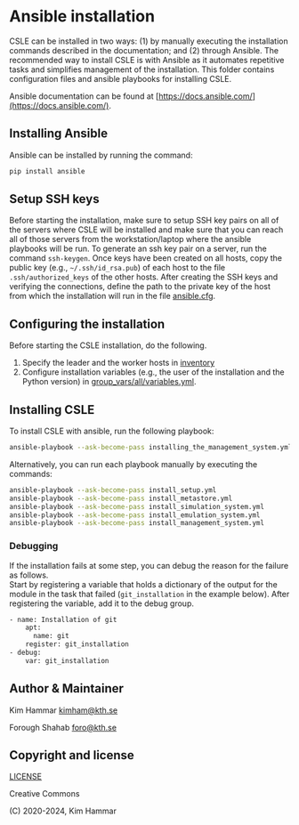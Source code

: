 # Ansible installation

CSLE can be installed in two ways: (1) by manually executing the installation commands described in the documentation; and
(2) through Ansible. The recommended way to install CSLE is with Ansible as it automates repetitive tasks and simplifies management of the installation.
This folder contains configuration files and ansible playbooks for installing CSLE.

Ansible documentation can be found at [https://docs.ansible.com/](https://docs.ansible.com/).

## Installing Ansible

Ansible can be installed by running the command:
```bash
pip install ansible
```

## Setup SSH keys

Before starting the installation, make sure to setup SSH key pairs on all of the servers where CSLE will be installed
and make sure that you can reach all of those servers from the workstation/laptop where the ansible playbooks will be run.
To generate an ssh key pair on a server, run the command `ssh-keygen`. Once keys have been created on all hosts, 
copy the public key (e.g., `~/.ssh/id_rsa.pub`) of each host to the file `.ssh/authorized_keys` of the other hosts.
After creating the SSH keys and verifying the connections, define the path to the private key of the host from which
the installation will run in the file [ansible.cfg](ansible.cfg).

## Configuring the installation

Before starting the CSLE installation, do the following.

1. Specify the leader and the worker hosts in [inventory](inventory)
2. Configure installation variables (e.g., the user of the installation and the Python version) in [group_vars/all/variables.yml](group_vars/all/variables.yml). 


## Installing CSLE
To install CSLE with ansible, run the following playbook:

```bash
ansible-playbook --ask-become-pass installing_the_management_system.yml
```
Alternatively, you can run each playbook manually by executing the commands:
```bash
ansible-playbook --ask-become-pass install_setup.yml
ansible-playbook --ask-become-pass install_metastore.yml
ansible-playbook --ask-become-pass install_simulation_system.yml
ansible-playbook --ask-become-pass install_emulation_system.yml
ansible-playbook --ask-become-pass install_management_system.yml
```

### Debugging

If the installation fails at some step, you can debug the reason for the failure as follows.  
Start by registering a variable that holds a dictionary of the output for the module in the task that failed (`git_installation` in the example below). 
After registering the variable, add it to the debug group. 

```bash
- name: Installation of git
    apt:
      name: git
    register: git_installation
- debug:
    var: git_installation
```

## Author & Maintainer

Kim Hammar <kimham@kth.se>

Forough Shahab <foro@kth.se>

## Copyright and license

[LICENSE](../LICENSE.md)

Creative Commons

(C) 2020-2024, Kim Hammar
